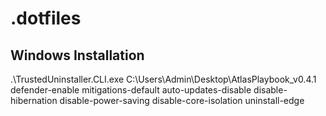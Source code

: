 # .dotfiles

## Windows Installation



.\TrustedUninstaller.CLI.exe C:\Users\Admin\Desktop\AtlasPlaybook_v0.4.1 defender-enable mitigations-default auto-updates-disable disable-hibernation disable-power-saving disable-core-isolation uninstall-edge
